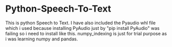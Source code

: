 # Python-Speech-To-Text

This is python Speech to Text. I have also included the Pyaudio whl file which i used because installing PyAudio just by "pip install PyAudio" was failing so i need to install like this.
numpy_indexing is just for trial purpose as i was learning numpy and pandas.